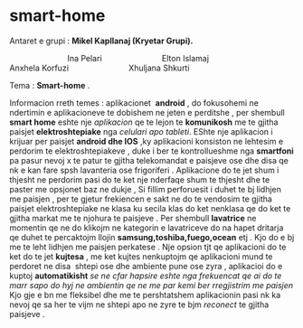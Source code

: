 # smart-home

Antaret e grupi : **Mikel Kapllanaj (Kryetar Grupi).**

                           Ina Pelari
                           Elton Islamaj
                           Anxhela Korfuzi
                           Xhuljana Shkurti




Tema : **Smart-home** .

Informacion rreth temes : aplikacionet  **android** ,  do fokusohemi ne ndertimin e aplikacioneve te dobishem ne jeten e perditshe , per shembull **smart home**  eshte nje _aplikacion_ qe te lejon te **komunikosh** me te gjitha paisjet **elektroshtepiake** nga *celulari apo tableti*.
EShte nje aplikacion i krijuar per paisjet **android dhe IOS** ,ky aplikacioni konsiston ne lehtesim e perdorim te elektroshtepiakeve , duke i ber te kontrollueshme nga **smartfoni** pa pasur nevoj x te patur te gjitha telekomandat e paisjeve ose dhe disa qe nk e kan fare spsh lavanteria ose frigoriferi .
Aplikacione do te jet shum i thjesht ne perdorim pasi do te ket nje nderfaqe shum te thjesht dhe te paster me opsjonet baz ne dukje , Si fillim perforuesit i duhet te bj lidhjen me paisjen , per te gjetur frekiencen e sakt ne do te vendosim te gjitha paisjet elektroshtepiake ne klasa ku secila klas do ket nenklasa qe do ket te gjitha markat me te njohura te paisjeve .
Per shembull **lavatrice**  ne momentin qe ne do klikojm ne kategorin e lavatriceve do na hapet dritarja qe duhet te percaktojm llojin **samsung,toshiba,fuego,ocean** etj . Kjo do e bj me te leht lidhjen me paisjen perkatese .
Nje opsion tjt qe aplikacioni do te ket do te  jet **kujtesa** , me ket kujtes nenkuptojm qe aplikacioni mund te perdoret ne disa  shtepi ose dhe ambiente pune ose zyra , aplikacioi do e kuptoj **automatikisht** *se ne cfar hapsire eshte nga frekuencat qe ai do te marr sapo do hyj ne ambientin qe ne me par kemi ber rregjistrim me paisjen* 
Kjo gje e bn me fleksibel dhe me te pershtatshem aplikacionin pasi nk ka nevoj qe sa her te vijm ne shtepi apo ne zyre te bjm *reconect* te gjitha paisjeve .
